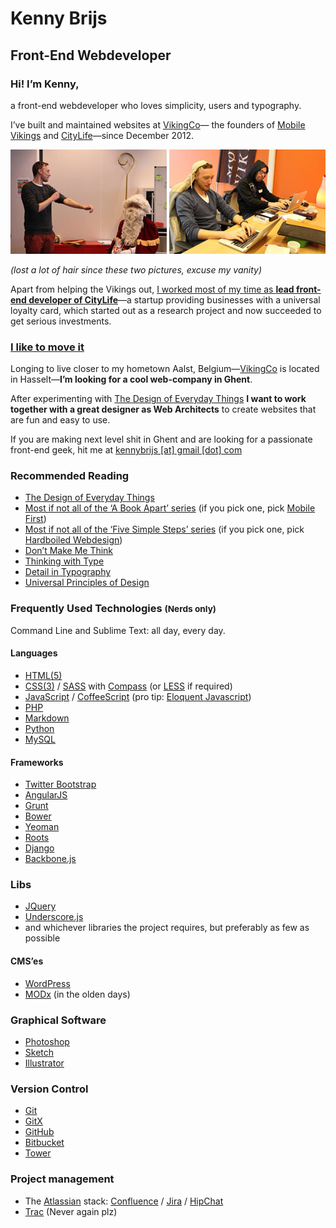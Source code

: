 # Kenny Brijs
## Front-End Webdeveloper

### Hi! I’m Kenny,

a front-end webdeveloper who loves simplicity, users and typography.

I’ve built and maintained websites at [VikingCo](https://vikingco.com)— the founders of [Mobile Vikings](https://mobilevikings.be/en/) and [CityLife](https://citylife.be/)—since December 2012.

![Preparing to beat down racist Sinterklaas](/style/img/README/kenny-vs-sinterklaas.jpg?raw=true)
![Superman brogramming](/style/img/README/kenny-brogramming.jpg?raw=true)

*(lost a lot of hair since these two pictures, excuse my vanity)*

Apart from helping the Vikings out, [I worked most of my time as **lead front-end developer of CityLife**](http://be.linkedin.com/pub/kenny-brijs/33/247/926)—a startup providing businesses with a universal loyalty card, which started out as a research project and now succeeded to get serious investments.

### [I like to move it](https://www.youtube.com/watch?v=Dyx4v1QFzhQ)
Longing to live closer to my hometown Aalst, Belgium—[VikingCo](https://vikingco.com) is located in Hasselt—**I’m looking for a cool web-company in Ghent**.

After experimenting with [The Design of Everyday Things](http://en.wikipedia.org/wiki/The_Design_of_Everyday_Things) **I want to work together with a great designer as Web Architects** to create websites that are fun and easy to use.

If you are making next level shit in Ghent and are looking for a passionate front-end geek, hit me at [kennybrijs [at] gmail [dot] com](mailto:kennybrijs@gmail.com)

### Recommended Reading
- [The Design of Everyday Things](http://www.amazon.com/The-Design-Everyday-Things-Expanded/dp/0465050654/)
- [Most if not all of the ‘A Book Apart’ series](http://abookapart.com/) (if you pick one, pick [Mobile First](http://abookapart.com/products/mobile-first))
- [Most if not all of the ‘Five Simple Steps’ series](http://www.fivesimplesteps.com/collections/books) (if you pick one, pick [Hardboiled Webdesign](http://www.fivesimplesteps.com/products/hardboiled-web-design))
- [Don’t Make Me Think](http://www.amazon.com/Dont-Make-Think-Revisited-Usability/dp/0321965515/)
- [Thinking with Type](http://www.amazon.com/Thinking-Type-2nd-revised-expanded/dp/1568989695/)
- [Detail in Typography](http://www.amazon.com/Detail-In-Typography-Jost-Hochuli/dp/0907259340)
- [Universal Principles of Design](http://www.amazon.com/Universal-Principles-Design-William-Lidwell/dp/1592530079)

### Frequently Used Technologies <small>(Nerds only)</small>

Command Line and Sublime Text: all day, every day.

#### Languages
- [HTML(5)](https://developer.mozilla.org/en-US/docs/Web/Guide/HTML/HTML5)
- [CSS(3)](https://developer.mozilla.org/en/docs/Web/CSS/CSS3) / [SASS](http://sass-lang.com/) with [Compass](http://compass-style.org/) (or [LESS](http://lesscss.org/) if required)
- [JavaScript](https://developer.mozilla.org/en-US/docs/Web/JavaScript) / [CoffeeScript](http://coffeescript.org/) (pro tip: [Eloquent Javascript](http://eloquentjavascript.net/))
- [PHP](http://php.net/)
- [Markdown](http://daringfireball.net/projects/markdown/)
- [Python](https://www.python.org/)
- [MySQL](http://www.mysql.com/)

#### Frameworks
- [Twitter Bootstrap](http://getbootstrap.com/)
- [AngularJS](https://angularjs.org/)
- [Grunt](http://gruntjs.com/)
- [Bower](http://bower.io/)
- [Yeoman](http://yeoman.io/)
- [Roots](https://roots.io/)
- [Django](https://www.djangoproject.com/)
- [Backbone.js](http://backbonejs.org/)

### Libs
- [JQuery](http://jquery.com/)
- [Underscore.js](http://underscorejs.org/)
- and whichever libraries the project requires, but preferably as few as possible

#### CMS’es
- [WordPress](https://en.wordpress.com/)
- [MODx](http://modx.com/) (in the olden days)

### Graphical Software
- [Photoshop](http://www.adobe.com/products/photoshop.html)
- [Sketch](http://bohemiancoding.com/sketch/)
- [Illustrator](http://www.adobe.com/products/illustrator.html)

### Version Control
- [Git](http://git-scm.com/)
- [GitX](http://rowanj.github.io/gitx/)
- [GitHub](https://github.com/)
- [Bitbucket](https://bitbucket.org/)
- [Tower](http://www.git-tower.com/)

### Project management
- The [Atlassian](https://www.atlassian.com/) stack: [Confluence](https://www.atlassian.com/software/confluence) / [Jira](https://www.atlassian.com/software/jira) / [HipChat](https://www.atlassian.com/software/hipchat)
- [Trac](http://trac.edgewall.org/) (Never again plz)


